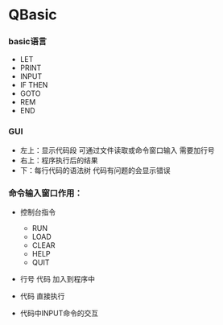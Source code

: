 # QBasic

### basic语言

- LET
- PRINT
- INPUT
- IF THEN
- GOTO
- REM
- END

### GUI

- 左上：显示代码段 可通过文件读取或命令窗口输入 需要加行号
- 右上：程序执行后的结果
- 下：每行代码的语法树 代码有问题的会显示错误

### 命令输入窗口作用： 

- 控制台指令
  - RUN
  - LOAD
  - CLEAR
  - HELP
  - QUIT

- 行号 代码 加入到程序中
- 代码 直接执行
- 代码中INPUT命令的交互

